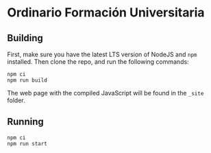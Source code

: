 # Ordinario Formación Universitaria

## Building

First, make sure you have the latest LTS version of NodeJS and `npm` installed. Then clone the repo, and run the following commands:

```
npm ci
npm run build
```

The web page with the compiled JavaScript will be found in the `_site` folder.

## Running

```
npm ci
npm run start
```

